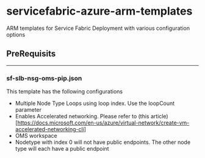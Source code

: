 # servicefabric-azure-arm-templates
ARM templates for Service Fabric Deployment with various configuration options

## PreRequisits
---

### sf-slb-nsg-oms-pip.json
This template has the following configurations

- Multiple Node Type Loops using loop index. Use the loopCount parameter
- Enables Accelerated networking. Please refer to (this article)[https://docs.microsoft.com/en-us/azure/virtual-network/create-vm-accelerated-networking-cli]
- OMS workspace
- Nodetype with index 0 will not have public endpoints. The other node type will each have a public endpoint

